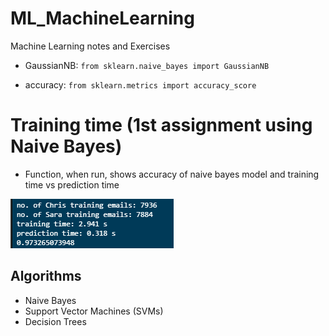 # ML_MachineLearning
Machine Learning notes and Exercises

- GaussianNB: ```from sklearn.naive_bayes import GaussianNB```

- accuracy:  ```from sklearn.metrics import accuracy_score```

# Training time (1st assignment using Naive Bayes)

- Function, when run, shows accuracy of naive bayes model and training time vs prediction time 

![train](trainingtime.png)

## Algorithms
- Naive Bayes
- Support Vector Machines (SVMs)
- Decision Trees


